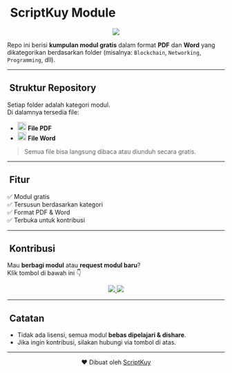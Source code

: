 # ​ ScriptKuy Module

<p align="center">
  <a href="https://github.com/ScriptKuy/module" target="_blank" style="text-decoration:none;">
    <img src="https://img.shields.io/badge/ScriptKuy/module-24292F?style=for-the-badge&logo=github&logoColor=white"/>
  </a>
</p>

Repo ini berisi **kumpulan modul gratis** dalam format **PDF** dan **Word** yang dikategorikan berdasarkan folder (misalnya: `Blockchain`, `Networking`, `Programming`, dll).  

---

## ​ Struktur Repository  
Setiap folder adalah kategori modul.  
Di dalamnya tersedia file:  

- <img src="https://raw.githubusercontent.com/FortAwesome/Font-Awesome/6.x/svgs/solid/file-pdf.svg" width="20" style="fill:#E53E3E;" /> **File PDF**  
- <img src="https://raw.githubusercontent.com/FortAwesome/Font-Awesome/6.x/svgs/solid/file-word.svg" width="20" style="fill:#2563EB;" /> **File Word**  

> Semua file bisa langsung dibaca atau diunduh secara gratis.  

---

## ​ Fitur  
✅ Modul gratis  
✅ Tersusun berdasarkan kategori  
✅ Format PDF & Word  
✅ Terbuka untuk kontribusi  

---

## ​ Kontribusi  

Mau **berbagi modul** atau **request modul baru**?  
Klik tombol di bawah ini 👇  

<p align="center">
  <a href="https://wa.me/6288267021844?text=Halo%20saya%20mau%20request%20modul" target="_blank">
    <img src="https://img.shields.io/badge/Request%20Module-25D366?style=for-the-badge&logo=whatsapp&logoColor=white"/>
  </a>
  <a href="https://wa.me/6288267021844?text=Halo%20saya%20mau%20kontribusi%20modul" target="_blank">
    <img src="https://img.shields.io/badge/Kontribusi%20Module-4CAF50?style=for-the-badge&logo=whatsapp&logoColor=white"/>
  </a>
</p>

---

## ​ Catatan  
- Tidak ada lisensi, semua modul **bebas dipelajari & dishare**.  
- Jika ingin kontribusi, silakan hubungi via tombol di atas.  

---

<div align="center">
  ❤️ Dibuat oleh <a href="https://github.com/ScriptKuy">ScriptKuy</a>
</div>
